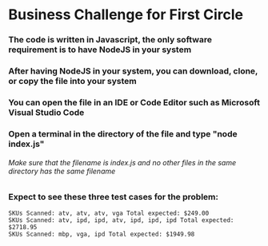 # Business Challenge for First Circle 

### The code is written in Javascript, the only software requirement is to have NodeJS in your system

### After having NodeJS in your system, you can download, clone, or copy the file into your system

### You can open the file in an IDE or Code Editor such as Microsoft Visual Studio Code

### Open a terminal in the directory of the file and type "node index.js" 
###### Make sure that the filename is index.js and no other files in the same directory has the same filename

### Expect to see these three test cases for the problem:
    SKUs Scanned: atv, atv, atv, vga Total expected: $249.00
    SKUs Scanned: atv, ipd, ipd, atv, ipd, ipd, ipd Total expected: $2718.95
    SKUs Scanned: mbp, vga, ipd Total expected: $1949.98
